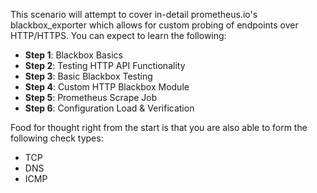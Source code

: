 This scenario will attempt to cover in-detail prometheus.io's blackbox_exporter which allows for custom probing of endpoints over HTTP/HTTPS.  You can expect to learn the following:

* **Step 1**: Blackbox Basics
* **Step 2**: Testing HTTP API Functionality
* **Step 3**: Basic Blackbox Testing
* **Step 4**: Custom HTTP Blackbox Module
* **Step 5**: Prometheus Scrape Job
* **Step 6**: Configuration Load & Verification

Food for thought right from the start is that you are also able to form the following check types:

* TCP
* DNS
* ICMP
